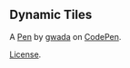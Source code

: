 Dynamic Tiles
-------------


A [Pen](https://codepen.io/ines0001/pen/jBVyBm) by [gwada](https://codepen.io/ines0001) on [CodePen](https://codepen.io).

[License](https://codepen.io/ines0001/pen/jBVyBm/license).